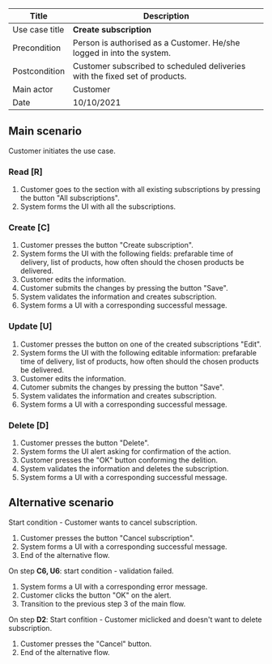 | Title | Description |
| --- | --- |
| Use case title | **Create subscription** |
| Precondition | Person is authorised as a Customer. He/she logged in into the system. |
| Postcondition | Customer subscribed to scheduled deliveries with the fixed set of products. |
| Main actor | Customer|
| Date | 10/10/2021 |

## Main scenario

Customer initiates the use case.

### Read [R]
1. Customer goes to the section with all existing subscriptions by pressing the button "All subscriptions".
2. System forms the UI with all the subscriptions.

### Create [C]

1. Customer presses the button "Create subscription".
2. System forms the UI with the following fields: prefarable time of delivery, list of products, how often should the chosen products be delivered.
3. Customer edits the information.
4. Customer submits the changes by pressing the button "Save".
5. System validates the information and creates subscription.
6. System forms a UI with a corresponding successful message.

### Update [U]

1. Customer presses the button on one of the created subscriptions "Edit".
2. System forms the UI with the following editable information: prefarable time of delivery, list of products, how often should the chosen products be delivered.
3. Customer edits the information.
4. Cutomer submits the changes by pressing the button "Save".
5. System validates the information and creates subscription.
6. System forms a UI with a corresponding successful message.

### Delete [D]

1. Customer presses the button "Delete".
2. System forms the UI alert asking for confirmation of the action.
3. Customer presses the "OK" button conforming the delition.
4. System validates the information and deletes the subscription.
5. System forms a UI with a corresponding successful message.

## Alternative scenario

Start condition - Customer wants to cancel subscription.
1. Customer presses the button "Cancel subscription".
2. System forms a UI with a corresponding successful message.
3. End of the alternative flow.

On step **C6, U6**: start condition - validation failed.
1. System forms a UI with a corresponding error message.
2. Customer clicks the button "OK" on the alert.
3. Transition to the previous step 3 of the main flow.

On step **D2**: Start confition - Customer miclicked and doesn't want to delete subscription.
1. Customer presses the "Cancel" button.
4. End of the alternative flow.